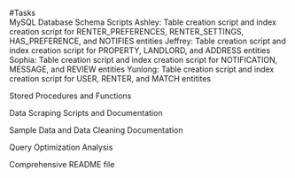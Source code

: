 #Tasks  
MySQL Database Schema Scripts
Ashley: Table creation script and index creation script for RENTER_PREFERENCES, RENTER_SETTINGS, HAS_PREFERENCE, and NOTIFIES entities
Jeffrey: Table creation script and index creation script for PROPERTY, LANDLORD, and ADDRESS entities
Sophia: Table creation script and index creation script for NOTIFICATION, MESSAGE, and REVIEW entities
Yunlong: Table creation script and index creation script for USER, RENTER, and MATCH entitites

Stored Procedures and Functions

Data Scraping Scripts and Documentation

Sample Data and Data Cleaning Documentation

Query Optimization Analysis

Comprehensive README file
